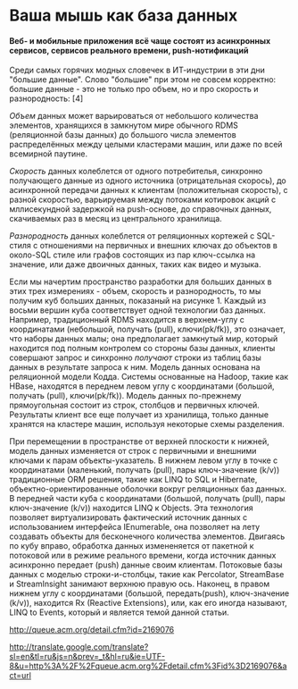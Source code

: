 # Ваша мышь как база данных

#### Веб- и мобильные приложения всё чаще состоят из асинхронных сервисов, сервисов реального времени, push-нотификаций

Среди самых горячих модных словечек в ИТ-индустрии в эти дни "большие данные". 
Слово "большие" при этом не совсем корректно: большие данные - это не только про объем, но и про скорость и разнородность: [4]

*Объем* данных может варьироваться от небольшого количества элементов, хранящихся в замкнутом мире обычного RDMS (реляционной базы данных) до большого числа элементов распределённых между целыми кластерами машин, или даже по всей всемирной паутине.

*Скорость* данных колеблется от одного потребителья, синхронно получающего данные из одного источника (отрицательная скорось), до асинхронной передачи данных к клиентам (положительная скорость), с разной скоростью, варьируемая между потоками котировок акций с мллисекундной задержкой на push-основе, до справочных данных, скачиваемых раз в месяц из центрального хранилища.

*Разнородность* данных колеблется от реляционных кортежей с SQL-стиля с отношениями на первичных и внешних ключах до объектов в около-SQL стиле или графов состоящих из пар ключ-ссылка на значение, или даже двоичных данных, таких как видео и музыка.

Если мы начертим пространство разработки для больших данных в этих трех измерениях - объем, скорость и разнородность, то мы получим куб больших данных, показаный на рисунке 1. Каждый из восьми вершин куба соответствует одной технологии баз данных. Например, традиционный RDMS находится в верхнем-углу с координатами (небольшой, получать (pull), ключи(pk/fk)), это означает, что наборы данных малы; она предполагает замкнутый мир, который находится под полным контролем со стороны базы данных, клиенты совершают запрос и синхронно *получают* строки из таблиц базы данных в результате запроса к ним. Модель данных основана на реляционной модели Кодда. Системы основанные на Hadoop, такие как HBase, находятся в переднем левом углу с координатами (большой, получать (pull), ключи(pk/fk)). Модель данных по-прежнему прямоугольная состоит из строк, столбцов и первичных ключей. Результаты клиент все еще получает из хранилища, только данные хранятся на кластере машин, используя некоторые схемы разделения.

При перемещении в пространстве от верхней плоскости к нижней, модель данных изменяется от строк с первичными и внешними ключами к парам объекты-указатель. В нижнем левом углу в точке с координатами (маленький, получать (pull), пары ключ-значение (k/v)) традиционные ORM решения, такие как LINQ to SQL и Hibernate, объектно-ориентированные оболочки вокруг реляционных баз данных. В передней части куба с координатами (большой, получать (pull), пары ключ-значение (k/v)) находится LINQ к Objects. Эта технология позволяет виртуализировать фактический источник данных с использованием интерфейса IEnumerable<T>, она позволяет на лету создавать объекты для бесконечного количества элементов. Двигаясь по кубу вправо, обработка данных измененяется от пакетной к потоковой или в режиме реального времени, когда источник данных асинхронно передает (push) данные своим клиентам. Потоковые базы данных с моделью строки-и-столбцы, такие как Percolator, StreamBase и StreamInsight занимают верхнюю правую ось.
Наконец, в правом нижнем углу с координатами (большой, передать(push), ключ-значение (k/v)), находится Rx (Reactive Extensions), или, как его иногда называют, LINQ to Events, который и является темой данной статьи.

http://queue.acm.org/detail.cfm?id=2169076

http://translate.google.com/translate?sl=en&tl=ru&js=n&prev=_t&hl=ru&ie=UTF-8&u=http%3A%2F%2Fqueue.acm.org%2Fdetail.cfm%3Fid%3D2169076&act=url
